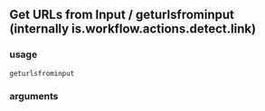 
## Get URLs from Input / geturlsfrominput (internally is.workflow.actions.detect.link)

### usage
`geturlsfrominput `

### arguments

